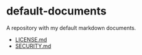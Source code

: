 # default-documents
A repository with my default markdown documents.

- [LICENSE.md](https://github.com/petercammeraat/default-documents/blob/develop/LICENSE.md)
- [SECURITY.md](https://github.com/petercammeraat/default-documents/blob/develop/SECURITY.md)
